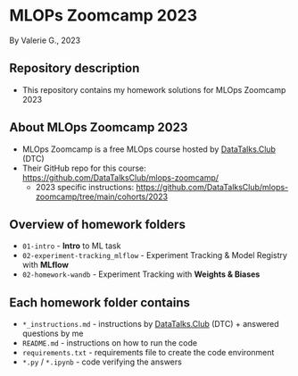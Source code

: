 # MLOPs Zoomcamp 2023
By Valerie G., 2023

## Repository description
- This repository contains my homework solutions for MLOps Zoomcamp 2023

## About MLOps Zoomcamp 2023
- MLOps Zoomcamp is a free MLOps course hosted by [DataTalks.Club](https://datatalks.club/) (DTC)
- Their GitHub repo for this course: https://github.com/DataTalksClub/mlops-zoomcamp/
    - 2023 specific instructions: https://github.com/DataTalksClub/mlops-zoomcamp/tree/main/cohorts/2023

## Overview of homework folders
- ```01-intro``` - **Intro** to ML task
- ```02-experiment-tracking_mlflow``` - Experiment Tracking & Model Registry with **MLflow**
- ```02-homework-wandb``` - Experiment Tracking with **Weights & Biases**

## Each homework folder contains
- ```*_instructions.md``` - instructions by [DataTalks.Club](https://datatalks.club/) (DTC) + answered questions by me
- ```README.md``` - instructions on how to run the code
- ```requirements.txt``` - requirements file to create the code environment
- ```*.py``` / ```*.ipynb``` - code verifying the answers